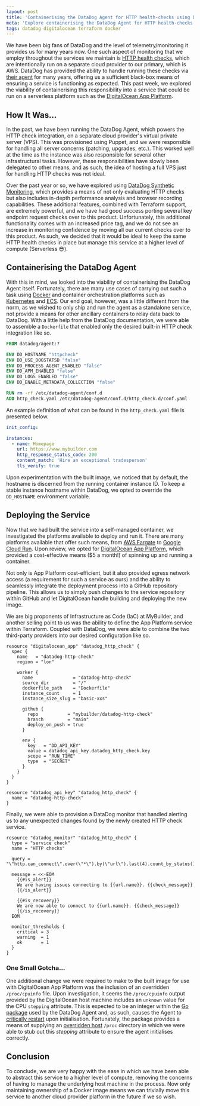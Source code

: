 ```yaml
---
layout: post
title: 'Containerising the DataDog Agent for HTTP health-checks using DigitalOcean App Platform and Terraform'
meta: 'Explore containerising the DataDog Agent for HTTP health-checks using DigitalOcean App Platform and Terraform, reducing infrastructure overhead while maintaining effective monitoring.'
tags: datadog digitalocean terraform docker
---
```


We have been big fans of DataDog and the level of telemetry/monitoring it provides us for many years now.
One such aspect of monitoring that we employ throughout the services we maintain is [HTTP health checks](https://docs.datadoghq.com/integrations/http_check/), which are intentionally run on a separate cloud provider to our primary, which is AWS.
DataDog has provided the ability to handle running these checks via [their agent](https://docs.datadoghq.com/agent/) for many years, offering us a sufficient black-box means of ensuring a service is functioning as expected.
This past week, we explored the viability of containerising this responsibility into a service that could be run on a serverless platform such as the [DigitalOcean App Platform](https://www.digitalocean.com/products/app-platform).

<!--more-->

## How It Was...

In the past, we have been running the DataDog Agent, which powers the HTTP check integration, on a separate cloud provider's virtual private server (VPS).
This was provisioned using Puppet, and we were responsible for handling all server concerns (patching, upgrades, etc.).
This worked well at the time as the instance was also responsible for several other infrastructural tasks.
However, these responsibilities have slowly been delegated to other means, and as such, the idea of hosting a full VPS just for handling HTTP checks was not ideal.

Over the past year or so, we have explored using [DataDog Synthetic Monitoring](https://docs.datadoghq.com/synthetics/), which provides a means of not only evaluating HTTP checks but also includes in-depth performance analysis and browser recording capabilities.
These additional features, combined with Terraform support, are extremely powerful, and we have had good success porting several key endpoint request checks over to this product.
Unfortunately, this additional functionality comes with an increased price tag, and we do not see an increase in monitoring confidence by moving all our current checks over to this product.
As such, we decided that it would be ideal to keep the same HTTP health checks in place but manage this service at a higher level of compute (Serverless 😎).

## Containerising the DataDog Agent

With this in mind, we looked into the viability of containerising the DataDog Agent itself.
Fortunately, there are many use cases of carrying out such a task using [Docker](https://docs.datadoghq.com/agent/docker/) and container orchestration platforms such as [Kubernetes](https://docs.datadoghq.com/agent/kubernetes/) and [ECS](https://docs.datadoghq.com/agent/amazon_ecs/).
Our end goal, however, was a little different from the norm, as we wished to only ship and run the agent as a standalone service, not provide a means for other ancillary containers to relay data back to DataDog.
With a little help from the DataDog documentation, we were able to assemble a `Dockerfile` that enabled only the desired built-in HTTP check integration like so.

```dockerfile
FROM datadog/agent:7

ENV DD_HOSTNAME "httpcheck"
ENV DD_USE_DOGSTATSD "false"
ENV DD_PROCESS_AGENT_ENABLED "false"
ENV DD_APM_ENABLED "false"
ENV DD_LOGS_ENABLED "false"
ENV DD_ENABLE_METADATA_COLLECTION "false"

RUN rm -rf /etc/datadog-agent/conf.d
ADD http_check.yaml /etc/datadog-agent/conf.d/http_check.d/conf.yaml
```

An example definition of what can be found in the `http_check.yaml` file is presented below.

```yaml
init_config:

instances:
  - name: Homepage
    url: https://www.mybuilder.com
    http_response_status_code: 200
    content_match: 'Hire an exceptional tradesperson'
    tls_verify: true
```

Upon experimentation with the built image, we noticed that by default, the hostname is discerned from the running container instance ID.
To keep a stable instance hostname within DataDog, we opted to override the `DD_HOSTNAME` environment variable.

## Deploying the Service

Now that we had built the service into a self-managed container, we investigated the platforms available to deploy and run it.
There are many platforms available that offer such means, from [AWS Fargate](https://aws.amazon.com/fargate/) to [Google Cloud Run](https://cloud.google.com/run).
Upon review, we opted for [DigitalOcean App Platform](https://docs.digitalocean.com/products/app-platform/), which provided a cost-effective means ($5 a month!) of spinning up and running a container.

Not only is App Platform cost-efficient, but it also provided egress network access (a requirement for such a service as ours) and the ability to seamlessly integrate the deployment process into a GitHub repository pipeline.
This allows us to simply push changes to the service repository within GitHub and let DigitalOcean handle building and deploying the new image.

We are big proponents of Infrastructure as Code (IaC) at MyBuilder, and another selling point to us was the ability to define the App Platform service within Terraform.
Coupled with DataDog, we were able to combine the two third-party providers into our desired configuration like so.

```hcl
resource "digitalocean_app" "datadog_http_check" {
  spec {
    name   = "datadog-http-check"
    region = "lon"

    worker {
      name               = "datadog-http-check"
      source_dir         = "/"
      dockerfile_path    = "Dockerfile"
      instance_count     = 1
      instance_size_slug = "basic-xxs"

      github {
        repo           = "mybuilder/datadog-http-check"
        branch         = "main"
        deploy_on_push = true
      }

      env {
        key   = "DD_API_KEY"
        value = datadog_api_key.datadog_http_check.key
        scope = "RUN_TIME"
        type  = "SECRET"
      }
    }
  }
}

resource "datadog_api_key" "datadog_http_check" {
  name = "datadog-http-check"
}
```

Finally, we were able to provision a DataDog monitor that handled alerting us to any unexpected changes found by the newly created HTTP check service.

```hcl
resource "datadog_monitor" "datadog_http_check" {
  type = "service check"
  name = "HTTP checks"

  query = "\"http.can_connect\".over(\"*\").by(\"url\").last(4).count_by_status()"

  message = <<-EOM
    {{#is_alert}}
    We are having issues connecting to {{url.name}}. {{check_message}}
    {{/is_alert}}

    {{#is_recovery}}
    We are now able to connect to {{url.name}}. {{check_message}}
    {{/is_recovery}}
  EOM

  monitor_thresholds {
    critical = 3
    warning  = 1
    ok       = 1
  }
}
```

### One Small Gotcha...

One additional change we were required to make to the built image for use with DigitalOcean App Platform was the inclusion of an overridden `/proc/cpuinfo` file.
Upon investigation, it seems the `/proc/cpuinfo` output provided by the DigitalOcean host machine includes an `unknown` value for the CPU `stepping` attribute.
This is expected to be an integer within the [Go package](https://github.com/DataDog/gopsutil/blob/dd/cpu/cpu_linux.go#L150) used by the DataDog Agent and, as such, causes the Agent to [critically restart](https://github.com/DataDog/datadog-agent/blob/main/cmd/process-agent/main_common.go#L332) upon initialisation.
Fortunately, the package provides a means of supplying an [overridden host](https://github.com/DataDog/gopsutil#usage) `/proc` directory in which we were able to stub out this _stepping_ attribute to ensure the agent initialises correctly.

## Conclusion

To conclude, we are very happy with the ease in which we have been able to abstract this service to a higher level of compute, removing the concerns of having to manage the underlying host machine in the process.
Now only maintaining ownership of a Docker image means we can trivially move this service to another cloud provider platform in the future if we so wish.

